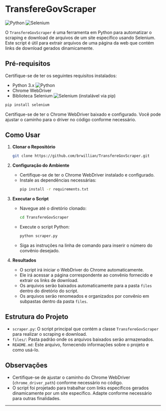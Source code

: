 # TransfereGovScraper

![Python](https://img.shields.io/badge/Python-3.x-blue?logo=python)
![Selenium](https://img.shields.io/badge/Selenium-4.1.0-green?logo=selenium)

O `TransfereGovScraper` é uma ferramenta em Python para automatizar o scraping e download de arquivos de um site específico usando Selenium. Este script é útil para extrair arquivos de uma página da web que contém links de download gerados dinamicamente.

## Pré-requisitos

Certifique-se de ter os seguintes requisitos instalados:

- Python 3.x ![Python](https://img.shields.io/badge/Python-3.x-blue?logo=python)
- Chrome WebDriver
- Biblioteca Selenium ![Selenium](https://img.shields.io/badge/Selenium-4.2.0-green?logo=selenium) (instalável via pip)

```bash
pip install selenium
```

Certifique-se de ter o Chrome WebDriver baixado e configurado. Você pode ajustar o caminho para o driver no código conforme necessário.

## Como Usar

1. **Clonar o Repositório**
   ```bash
   git clone https://github.com/brwillian/TransfereGovScraper.git
   ```

2. **Configuração do Ambiente**
   - Certifique-se de ter o Chrome WebDriver instalado e configurado.
   - Instale as dependências necessárias:
     ```bash
     pip install -r requirements.txt
     ```

3. **Executar o Script**
   - Navegue até o diretório clonado:
     ```bash
     cd TransfereGovScraper
     ```
   - Execute o script Python:
     ```bash
     python scraper.py
     ```
   - Siga as instruções na linha de comando para inserir o número do convênio desejado.

4. **Resultados**
   - O script irá iniciar o WebDriver do Chrome automaticamente.
   - Ele irá acessar a página correspondente ao convênio fornecido e extrair os links de download.
   - Os arquivos serão baixados automaticamente para a pasta `files` dentro do diretório do script.
   - Os arquivos serão renomeados e organizados por convênio em subpastas dentro da pasta `files`.

## Estrutura do Projeto

- `scraper.py`: O script principal que contém a classe `TransfereGovScraper` para realizar o scraping e download.
- `files/`: Pasta padrão onde os arquivos baixados serão armazenados.
- `README.md`: Este arquivo, fornecendo informações sobre o projeto e como usá-lo.

## Observações

- Certifique-se de ajustar o caminho do Chrome WebDriver (`chrome_driver_path`) conforme necessário no código.
- O script foi projetado para trabalhar com links específicos gerados dinamicamente por um site específico. Adapte conforme necessário para outras finalidades.

---